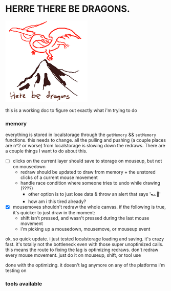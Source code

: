 # HERRE THERE BE DRAGONS.
![](dragon.png)

this is a working doc to figure out exactly what i'm trying to do

### memory

everything is stored in localstorage through the `getMemory` && `setMemory` functions. this needs to change. all the pulling and pushing (a couple places are n^2 or worse) from localstorage is slowing down the redraws. There are a couple things I want to do about this.

- [ ] clicks on the current layer should save to storage on mouseup, but not on mousedown
  - redraw should be updated to draw from memory + the unstored clicks of a current mouse movement
  - handle race condition where someone tries to undo while drawing (????)
    - other option is to just lose data & throw an alert that says '🏎🏁'
    - how am i this tired already?
- [x] mousemoves shouldn't redraw the whole canvas. if the following is true, it's quicker to just draw in the moment:
  - shift isn't pressed, and wasn't pressed during the last mouse movement
  - i'm picking up a mousedown, mousemove, or mouseup event

ok, so quick update. i just tested localstorage loading and saving. it's crazy fast. it's totally not the bottleneck even with those super unoptimized calls. this means the route to fixing the lag is optimizing redraws. don't redraw every mouse movement. just do it on mouseup, shift, or tool use

done with the optimizing. it doesn't lag anymore on any of the platforms i'm testing on

### tools available

